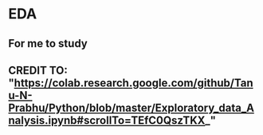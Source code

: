 # EDA
 
 
 ## For me to study ##
## CREDIT TO: "https://colab.research.google.com/github/Tanu-N-Prabhu/Python/blob/master/Exploratory_data_Analysis.ipynb#scrollTo=TEfC0QszTKX_" ## 
